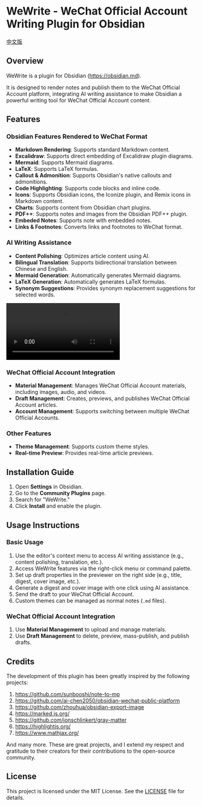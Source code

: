 # WeWrite - WeChat Official Account Writing Plugin for Obsidian 

[中文版](README.md)

## Overview

WeWrite is a plugin for Obsidian (https://obsidian.md). 

It is designed to render notes and publish them to the WeChat Official Account platform, integrating AI writing assistance to make Obsidian a powerful writing tool for WeChat Official Account content.

## Features

### Obsidian Features Rendered to WeChat Format
- **Markdown Rendering**: Supports standard Markdown content.
- **Excalidraw**: Supports direct embedding of Excalidraw plugin diagrams.
- **Mermaid**: Supports Mermaid diagrams.
- **LaTeX**: Supports LaTeX formulas.
- **Callout & Admonition**: Supports Obsidian's native callouts and admonitions.
- **Code Highlighting**: Supports code blocks and inline code.
- **Icons**: Supports Obsidian icons, the Iconize plugin, and Remix icons in Markdown content.
- **Charts**: Supports content from Obsidian chart plugins.
- **PDF++**: Supports notes and images from the Obsidian PDF++ plugin.
- **Embeded Notes**: Supports note with embedded notes.
- **Links & Footnotes**: Converts links and footnotes to WeChat format.

### AI Writing Assistance
- **Content Polishing**: Optimizes article content using AI.
- **Bilingual Translation**: Supports bidirectional translation between Chinese and English.
- **Mermaid Generation**: Automatically generates Mermaid diagrams.
- **LaTeX Generation**: Automatically generates LaTeX formulas.
- **Synonym Suggestions**: Provides synonym replacement suggestions for selected words.

<video controls src="ai-aided-writing.mp4" title="Title"></video>


### WeChat Official Account Integration
- **Material Management**: Manages WeChat Official Account materials, including images, audio, and videos.
- **Draft Management**: Creates, previews, and publishes WeChat Official Account articles.
- **Account Management**: Supports switching between multiple WeChat Official Accounts.

### Other Features
- **Theme Management**: Supports custom theme styles.
- **Real-time Preview**: Provides real-time article previews.

## Installation Guide

1. Open **Settings** in Obsidian.
2. Go to the **Community Plugins** page.
3. Search for "WeWrite."
4. Click **Install** and enable the plugin.

## Usage Instructions

### Basic Usage
1. Use the editor's context menu to access AI writing assistance (e.g., content polishing, translation, etc.).
2. Access WeWrite features via the right-click menu or command palette.
3. Set up draft properties in the previewer on the right side (e.g., title, digest, cover image, etc.).
4. Generate a digest and cover image with one click using AI assistance.
5. Send the draft to your WeChat Official Account.
6. Custom themes can be managed as normal notes (`.md` files).

### WeChat Official Account Integration
1. Use **Material Management** to upload and manage materials.
2. Use **Draft Management** to delete, preview, mass-publish, and publish drafts.

## Credits

The development of this plugin has been greatly inspired by the following projects:
1. https://github.com/sunbooshi/note-to-mp
2. https://github.com/ai-chen2050/obsidian-wechat-public-platform
3. https://github.com/zhouhua/obsidian-export-image
4. https://marked.js.org/
5. https://github.com/jonschlinkert/gray-matter
6. https://highlightjs.org/
7. https://www.mathjax.org/

And many more. These are great projects, and I extend my respect and gratitude to their creators for their contributions to the open-source community.

## License

This project is licensed under the MIT License. See the [LICENSE](LICENSE) file for details.

